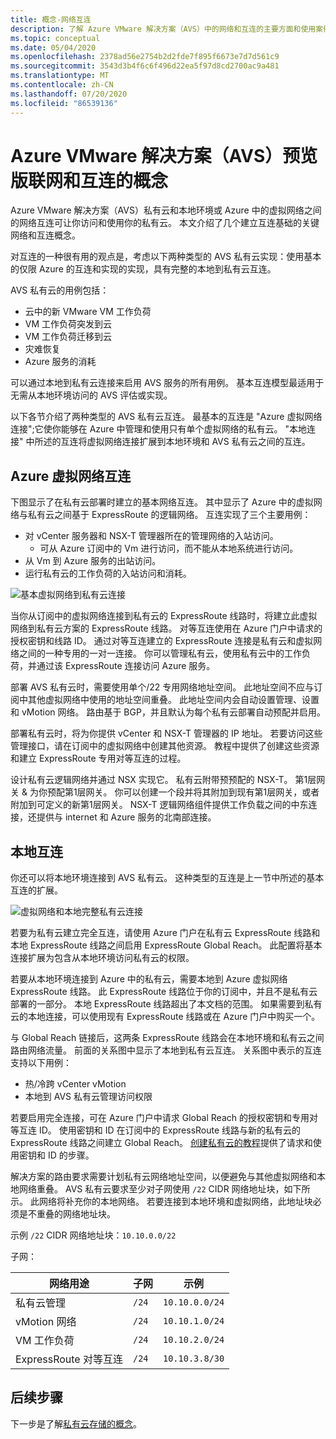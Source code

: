 ```yaml
---
title: 概念-网络互连
description: 了解 Azure VMware 解决方案（AVS）中的网络和互连的主要方面和使用案例
ms.topic: conceptual
ms.date: 05/04/2020
ms.openlocfilehash: 2378ad56e2754b2d2fde7f895f6673e7d7d561c9
ms.sourcegitcommit: 3543d3b4f6c6f496d22ea5f97d8cd2700ac9a481
ms.translationtype: MT
ms.contentlocale: zh-CN
ms.lasthandoff: 07/20/2020
ms.locfileid: "86539136"
---
```

# <a name="azure-vmware-solution-avs-preview-networking-and-interconnectivity-concepts"></a>Azure VMware 解决方案（AVS）预览版联网和互连的概念

Azure VMware 解决方案（AVS）私有云和本地环境或 Azure 中的虚拟网络之间的网络互连可让你访问和使用你的私有云。 本文介绍了几个建立互连基础的关键网络和互连概念。

对互连的一种很有用的观点是，考虑以下两种类型的 AVS 私有云实现：使用基本的仅限 Azure 的互连和实现的实现，具有完整的本地到私有云互连。

AVS 私有云的用例包括：
- 云中的新 VMware VM 工作负荷
- VM 工作负荷突发到云
- VM 工作负荷迁移到云
- 灾难恢复
- Azure 服务的消耗

 可以通过本地到私有云连接来启用 AVS 服务的所有用例。 基本互连模型最适用于无需从本地环境访问的 AVS 评估或实现。

以下各节介绍了两种类型的 AVS 私有云互连。  最基本的互连是 "Azure 虚拟网络连接";它使你能够在 Azure 中管理和使用只有单个虚拟网络的私有云。 "本地连接" 中所述的互连将虚拟网络连接扩展到本地环境和 AVS 私有云之间的互连。

## <a name="azure-virtual-network-interconnectivity"></a>Azure 虚拟网络互连

下图显示了在私有云部署时建立的基本网络互连。 其中显示了 Azure 中的虚拟网络与私有云之间基于 ExpressRoute 的逻辑网络。 互连实现了三个主要用例：
- 对 vCenter 服务器和 NSX-T 管理器所在的管理网络的入站访问。
    - 可从 Azure 订阅中的 Vm 进行访问，而不能从本地系统进行访问。
- 从 Vm 到 Azure 服务的出站访问。
- 运行私有云的工作负荷的入站访问和消耗。

![基本虚拟网络到私有云连接](./media/concepts/adjacency-overview-drawing-single.png)

当你从订阅中的虚拟网络连接到私有云的 ExpressRoute 线路时，将建立此虚拟网络到私有云方案的 ExpressRoute 线路。 对等互连使用在 Azure 门户中请求的授权密钥和线路 ID。 通过对等互连建立的 ExpressRoute 连接是私有云和虚拟网络之间的一种专用的一对一连接。 你可以管理私有云，使用私有云中的工作负荷，并通过该 ExpressRoute 连接访问 Azure 服务。

部署 AVS 私有云时，需要使用单个/22 专用网络地址空间。 此地址空间不应与订阅中其他虚拟网络中使用的地址空间重叠。 此地址空间内会自动设置管理、设置和 vMotion 网络。 路由基于 BGP，并且默认为每个私有云部署自动预配并启用。

部署私有云时，将为你提供 vCenter 和 NSX-T 管理器的 IP 地址。 若要访问这些管理接口，请在订阅中的虚拟网络中创建其他资源。 教程中提供了创建这些资源和建立 ExpressRoute 专用对等互连的过程。

设计私有云逻辑网络并通过 NSX 实现它。 私有云附带预预配的 NSX-T。 第1层网关 & 为你预配第1层网关。 你可以创建一个段并将其附加到现有第1层网关，或者附加到可定义的新第1层网关。 NSX-T 逻辑网络组件提供工作负载之间的中东连接，还提供与 internet 和 Azure 服务的北南部连接。 

## <a name="on-premises-interconnectivity"></a>本地互连

你还可以将本地环境连接到 AVS 私有云。 这种类型的互连是上一节中所述的基本互连的扩展。

![虚拟网络和本地完整私有云连接](./media/concepts/adjacency-overview-drawing-double.png)

若要为私有云建立完全互连，请使用 Azure 门户在私有云 ExpressRoute 线路和本地 ExpressRoute 线路之间启用 ExpressRoute Global Reach。 此配置将基本连接扩展为包含从本地环境访问私有云的权限。

若要从本地环境连接到 Azure 中的私有云，需要本地到 Azure 虚拟网络 ExpressRoute 线路。 此 ExpressRoute 线路位于你的订阅中，并且不是私有云部署的一部分。 本地 ExpressRoute 线路超出了本文档的范围。 如果需要到私有云的本地连接，可以使用现有 ExpressRoute 线路或在 Azure 门户中购买一个。

与 Global Reach 链接后，这两条 ExpressRoute 线路会在本地环境和私有云之间路由网络流量。 前面的关系图中显示了本地到私有云互连。 关系图中表示的互连支持以下用例：

- 热/冷跨 vCenter vMotion
- 本地到 AVS 私有云管理访问权限

若要启用完全连接，可在 Azure 门户中请求 Global Reach 的授权密钥和专用对等互连 ID。 使用密钥和 ID 在订阅中的 ExpressRoute 线路与新的私有云的 ExpressRoute 线路之间建立 Global Reach。 [创建私有云的教程](tutorial-create-private-cloud.md)提供了请求和使用密钥和 ID 的步骤。

解决方案的路由要求需要计划私有云网络地址空间，以便避免与其他虚拟网络和本地网络重叠。 AVS 私有云要求至少对子网使用 `/22` CIDR 网络地址块，如下所示。 此网络将补充你的本地网络。 若要连接到本地环境和虚拟网络，此地址块必须是不重叠的网络地址块。

示例 `/22` CIDR 网络地址块：`10.10.0.0/22`

子网：

| 网络用途             | 子网 | 示例        |
| ------------------------- | ------ | -------------- |
| 私有云管理            | `/24`    | `10.10.0.0/24`   |
| vMotion 网络       | `/24`    | `10.10.1.0/24`   |
| VM 工作负荷 | `/24`   | `10.10.2.0/24`   |
| ExpressRoute 对等互连 | `/24`    | `10.10.3.8/30`   |

## <a name="next-steps"></a>后续步骤 

下一步是了解[私有云存储的概念](concepts-storage.md)。

<!-- LINKS - external -->
[enable Global Reach]: ../expressroute/expressroute-howto-set-global-reach.md

<!-- LINKS - internal -->
